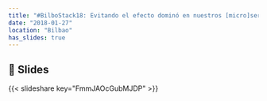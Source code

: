 ```yaml
---
title: "#BilboStack18: Evitando el efecto dominó en nuestros [micro]servicios"
date: "2018-01-27"
location: "Bilbao"
has_slides: true
---
```


## 🌇 Slides
{{< slideshare key="FmmJAOcGubMJDP" >}}
